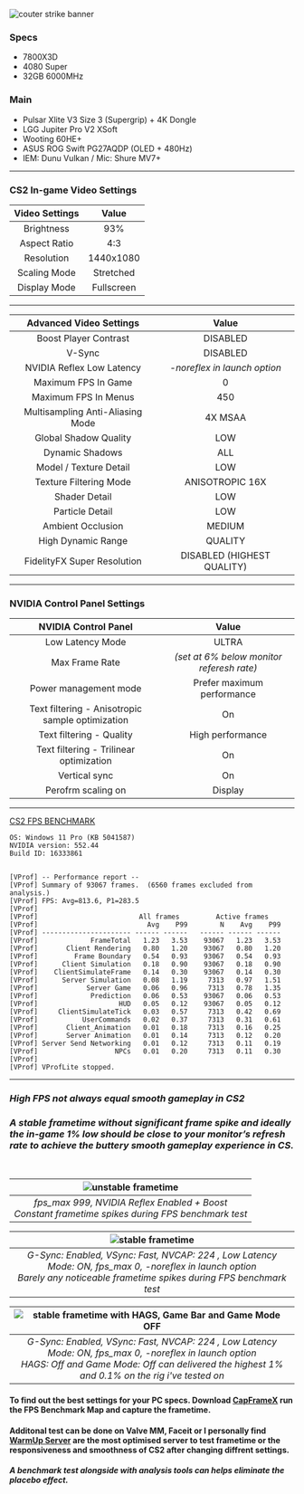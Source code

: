 ![couter strike banner](https://i.ibb.co/8Yq6F8T/cs2-banner-for-faceit.jpg)

### Specs
- 7800X3D  
- 4080 Super  
- 32GB 6000MHz  

### Main
- Pulsar Xlite V3 Size 3 (Supergrip) + 4K Dongle
- LGG Jupiter Pro V2 XSoft
- Wooting 60HE+
- ASUS ROG Swift PG27AQDP (OLED + 480Hz)
- IEM: Dunu Vulkan / Mic: Shure MV7+
---

### CS2 In-game Video Settings

| Video Settings | Value |
| :---: | :-: |
| Brightness | 93% |
| Aspect Ratio | 4:3 |
| Resolution | 1440x1080 |
| Scaling Mode | Stretched |
| Display Mode | Fullscreen |

---

| Advanced Video Settings | Value |
| :---: | :-: |
| Boost Player Contrast | DISABLED |
| V-Sync | DISABLED |
| NVIDIA Reflex Low Latency | *-noreflex in launch option* |
| Maximum FPS In Game | 0 |
| Maximum FPS In Menus | 450 |
| Multisampling Anti-Aliasing Mode | 4X MSAA |
| Global Shadow Quality | LOW |
| Dynamic Shadows | ALL |
| Model / Texture Detail | LOW |
| Texture Filtering Mode | ANISOTROPIC 16X |
| Shader Detail | LOW |
| Particle Detail | LOW |
| Ambient Occlusion | MEDIUM |
| High Dynamic Range | QUALITY |
| FidelityFX Super Resolution | DISABLED (HIGHEST QUALITY) |

---

### NVIDIA Control Panel Settings

| NVIDIA Control Panel | Value |
| :---: | :-: |
| Low Latency Mode | ULTRA |
| Max Frame Rate | *(set at 6% below monitor referesh rate)* |
| Power management mode | Prefer maximum performance |
| Text filtering - Anisotropic sample optimization | On|
| Text filtering - Quality | High performance |
| Text filtering - Trilinear optimization | On |
| Vertical sync | On |
| Perofrm scaling on | Display |

--- 
[CS2 FPS BENCHMARK](https://steamcommunity.com/sharedfiles/filedetails/?id=3240880604)  

```
OS: Windows 11 Pro (KB 5041587)
NVIDIA version: 552.44  
Build ID: 16333861


[VProf] -- Performance report --
[VProf] Summary of 93067 frames.  (6560 frames excluded from analysis.)
[VProf] FPS: Avg=813.6, P1=283.5
[VProf] 
[VProf]                         All frames         Active frames   
[VProf]                           Avg    P99        N    Avg    P99
[VProf] ---------------------- ------ ------   ------ ------ ------
[VProf]             FrameTotal   1.23   3.53    93067   1.23   3.53
[VProf]       Client Rendering   0.80   1.20    93067   0.80   1.20
[VProf]         Frame Boundary   0.54   0.93    93067   0.54   0.93
[VProf]      Client Simulation   0.18   0.90    93067   0.18   0.90
[VProf]    ClientSimulateFrame   0.14   0.30    93067   0.14   0.30
[VProf]      Server Simulation   0.08   1.19     7313   0.97   1.51
[VProf]            Server Game   0.06   0.96     7313   0.78   1.35
[VProf]             Prediction   0.06   0.53    93067   0.06   0.53
[VProf]                    HUD   0.05   0.12    93067   0.05   0.12
[VProf]     ClientSimulateTick   0.03   0.57     7313   0.42   0.69
[VProf]           UserCommands   0.02   0.37     7313   0.31   0.61
[VProf]       Client_Animation   0.01   0.18     7313   0.16   0.25
[VProf]       Server Animation   0.01   0.14     7313   0.12   0.20
[VProf] Server Send Networking   0.01   0.12     7313   0.11   0.19
[VProf]                   NPCs   0.01   0.20     7313   0.11   0.30
[VProf] 
[VProf] VProfLite stopped.
```

---
### *High FPS not always equal smooth gameplay in CS2*
### *A stable frametime without significant frame spike and ideally the in-game 1% low should be close to your monitor’s refresh rate to achieve the buttery smooth gameplay experience in CS.*
<br>

| ![unstable frametime](https://i.ibb.co/sy0vdL1/unstable-frametime.png) | 
|:--:| 
| *fps_max 999, NVIDIA Reflex Enabled + Boost <br> Constant frametime spikes during FPS benchmark test* |

| ![stable frametime](https://i.ibb.co/J7gVBxR/stable-frametime.png) | 
|:--:| 
| *G-Sync: Enabled, VSync: Fast, NVCAP: 224 , Low Latency Mode: ON, fps_max 0, -noreflex in launch option <br> Barely any noticeable frametime spikes during FPS benchmark test* |  

| ![stable frametime with HAGS, Game Bar and Game Mode OFF](https://i.ibb.co/SJTvbB1/HAGS-GAMEMODE-GAMEBAR-OFF.png) | 
|:--:| 
| *G-Sync: Enabled, VSync: Fast, NVCAP: 224 , Low Latency Mode: ON, fps_max 0, -noreflex in launch option <br> HAGS: Off and Game Mode: Off can delivered the highest 1% and 0.1% on the rig i've tested on* |  




#### To find out the best settings for your PC specs. Download [CapFrameX](https://www.capframex.com/download) run the FPS Benchmark Map and capture the frametime.
#### Additonal test can be done on Valve MM, Faceit or I personally find [WarmUp Server](https://www.warmupserver.net) are the most optimised server to test frametime or the responsiveness and smoothness of CS2 after changing diffrent settings.
#### *A benchmark test alongside with analysis tools can helps eliminate the placebo effect.*
